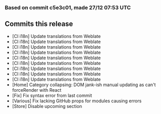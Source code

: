 ### Based on commit c5e3c01, made 27/12 07:53 UTC
## Commits this release
  - [CI i18n] Update translations from Weblate
  - [CI i18n] Update translations from Weblate
  - [CI i18n] Update translations from Weblate
  - [CI i18n] Update translations from Weblate
  - [CI i18n] Update translations from Weblate
  - [CI i18n] Update translations from Weblate
  - [CI i18n] Update translations from Weblate
  - [CI i18n] Update translations from Weblate
  - [CI i18n] Update translations from Weblate
  - [Home] Category collapsing: DOM jank-ish manual updating as can't forceRender with React
  - [Fix] Fix syntax error from last commit
  - [Various] Fix lacking GitHub props for modules causing errors
  - [Store] Disable upcoming section